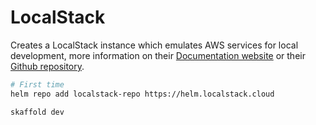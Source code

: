 # LocalStack

Creates a LocalStack instance which emulates AWS services for local development, more information on their [Documentation website](https://docs.localstack.cloud/get-started) or their [Github repository](https://github.com/localstack/localstack).

```sh
# First time
helm repo add localstack-repo https://helm.localstack.cloud
```

```sh
skaffold dev
```